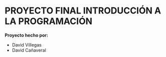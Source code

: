 # PROYECTO FINAL INTRODUCCIÓN A LA PROGRAMACIÓN

**Proyecto hecho por:**
 - David Villegas
 - David Cañaveral
